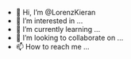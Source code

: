 - 👋 Hi, I’m @LorenzKieran
- 👀 I’m interested in ...
- 🌱 I’m currently learning ...
- 💞️ I’m looking to collaborate on ...
- 📫 How to reach me ...

<!---
LorenzKieran/LorenzKieran is a ✨ special ✨ repository because its `README.md` (this file) appears on your GitHub profile.
You can click the Preview link to take a look at your changes.
--->
